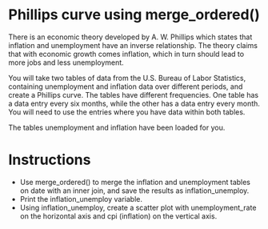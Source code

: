 # Phillips curve using merge_ordered()
There is an economic theory developed by A. W. Phillips which states that inflation and unemployment have an inverse relationship. The theory claims that with economic growth comes inflation, which in turn should lead to more jobs and less unemployment.

You will take two tables of data from the U.S. Bureau of Labor Statistics, containing unemployment and inflation data over different periods, and create a Phillips curve. The tables have different frequencies. One table has a data entry every six months, while the other has a data entry every month. You will need to use the entries where you have data within both tables.

The tables unemployment and inflation have been loaded for you.

# Instructions
- Use merge_ordered() to merge the inflation and unemployment tables on date with an inner join, and save the results as inflation_unemploy.
- Print the inflation_unemploy variable.
- Using inflation_unemploy, create a scatter plot with unemployment_rate on the horizontal axis and cpi (inflation) on the vertical axis.
